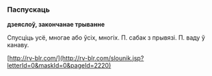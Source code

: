 ### Паспускаць
**дзеяслоў, закончанае трыванне**

Спусціць усё, многае або ўсіх, многіх. П. сабак з прывязі. П. ваду ў канаву.

<a rel="author">[http://rv-blr.com/](http://rv-blr.com/slounik.jsp?letterId=0&maskId=0&pageId=2220)</a>
